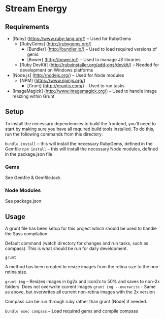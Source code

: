 # Stream Energy

## Requirements
- [Ruby] (https://www.ruby-lang.org/) – Used for RubyGems
	- [RubyGems] (http://rubygems.org/)
	  - [Bundler] (http://bundler.io/) – Used to load required versions of gems
	  - [Bower] (http://bower.io/) – Used to manage JS libraries
	- [Ruby DevKit] (http://rubyinstaller.org/add-ons/devkit/) – Needed for development on Windows platforms
- [Node.js] (http://nodejs.org/) – Used for Node modules
	- [NPM] (https://www.npmjs.org/)
		- [Grunt] (http://gruntjs.com/) – Used to run tasks
- [ImageMagick] (http://www.imagemagick.org/) – Used to handle image resizing within Grunt

## Setup
To install the necessary dependencies to build the frontend, you'll need to start by making sure you have all required build tools installed. To do this, run the following commands from this directory:

`bundle install` – this will install the necessary RubyGems, defined in the Gemfile
`npm install` – this will install the necessary Node modules, defined in the package.json file

### Gems
See Gemfile & Gemfile.lock

### Node Modules
See package.json

## Usage
A grunt file has been setup for this project which should be used to handle the Sass compilation.

Default command (watch directory for changes and run tasks, such as compass). This is what should be run for daily development.

`grunt`

A method has been created to resize images from the retina size to the non-retina size.

`grunt img` – Resizes images in bg2x and icon2x to 50% and saves to non-2x folders. Does not overwrite current images
`grunt img --overwrite` - Same as above, but overwrites all current non-retina images with the 2x version

Compass can be run through ruby rather than grunt (Node) if needed. 

`bundle exec compass` – Load required gems and compile compass